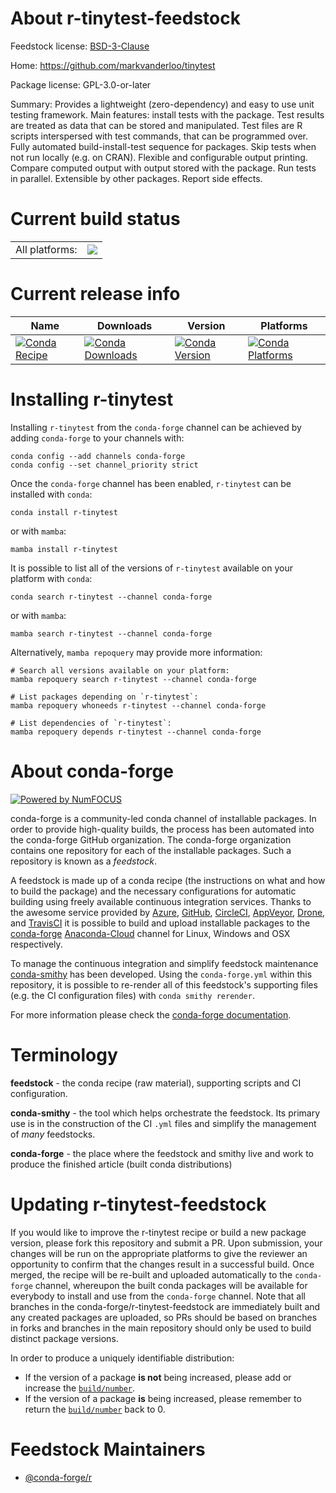 About r-tinytest-feedstock
==========================

Feedstock license: [BSD-3-Clause](https://github.com/conda-forge/r-tinytest-feedstock/blob/main/LICENSE.txt)

Home: https://github.com/markvanderloo/tinytest

Package license: GPL-3.0-or-later

Summary: Provides a lightweight (zero-dependency) and easy to use unit testing framework. Main features: install tests with the package. Test results are treated as data that can be stored and manipulated. Test files are R scripts interspersed with test commands, that can be programmed over. Fully automated build-install-test sequence for packages. Skip tests when not run locally (e.g. on CRAN). Flexible and configurable output printing. Compare computed output with output stored with the package. Run tests in parallel. Extensible by other packages. Report side effects.

Current build status
====================


<table><tr><td>All platforms:</td>
    <td>
      <a href="https://dev.azure.com/conda-forge/feedstock-builds/_build/latest?definitionId=10941&branchName=main">
        <img src="https://dev.azure.com/conda-forge/feedstock-builds/_apis/build/status/r-tinytest-feedstock?branchName=main">
      </a>
    </td>
  </tr>
</table>

Current release info
====================

| Name | Downloads | Version | Platforms |
| --- | --- | --- | --- |
| [![Conda Recipe](https://img.shields.io/badge/recipe-r--tinytest-green.svg)](https://anaconda.org/conda-forge/r-tinytest) | [![Conda Downloads](https://img.shields.io/conda/dn/conda-forge/r-tinytest.svg)](https://anaconda.org/conda-forge/r-tinytest) | [![Conda Version](https://img.shields.io/conda/vn/conda-forge/r-tinytest.svg)](https://anaconda.org/conda-forge/r-tinytest) | [![Conda Platforms](https://img.shields.io/conda/pn/conda-forge/r-tinytest.svg)](https://anaconda.org/conda-forge/r-tinytest) |

Installing r-tinytest
=====================

Installing `r-tinytest` from the `conda-forge` channel can be achieved by adding `conda-forge` to your channels with:

```
conda config --add channels conda-forge
conda config --set channel_priority strict
```

Once the `conda-forge` channel has been enabled, `r-tinytest` can be installed with `conda`:

```
conda install r-tinytest
```

or with `mamba`:

```
mamba install r-tinytest
```

It is possible to list all of the versions of `r-tinytest` available on your platform with `conda`:

```
conda search r-tinytest --channel conda-forge
```

or with `mamba`:

```
mamba search r-tinytest --channel conda-forge
```

Alternatively, `mamba repoquery` may provide more information:

```
# Search all versions available on your platform:
mamba repoquery search r-tinytest --channel conda-forge

# List packages depending on `r-tinytest`:
mamba repoquery whoneeds r-tinytest --channel conda-forge

# List dependencies of `r-tinytest`:
mamba repoquery depends r-tinytest --channel conda-forge
```


About conda-forge
=================

[![Powered by
NumFOCUS](https://img.shields.io/badge/powered%20by-NumFOCUS-orange.svg?style=flat&colorA=E1523D&colorB=007D8A)](https://numfocus.org)

conda-forge is a community-led conda channel of installable packages.
In order to provide high-quality builds, the process has been automated into the
conda-forge GitHub organization. The conda-forge organization contains one repository
for each of the installable packages. Such a repository is known as a *feedstock*.

A feedstock is made up of a conda recipe (the instructions on what and how to build
the package) and the necessary configurations for automatic building using freely
available continuous integration services. Thanks to the awesome service provided by
[Azure](https://azure.microsoft.com/en-us/services/devops/), [GitHub](https://github.com/),
[CircleCI](https://circleci.com/), [AppVeyor](https://www.appveyor.com/),
[Drone](https://cloud.drone.io/welcome), and [TravisCI](https://travis-ci.com/)
it is possible to build and upload installable packages to the
[conda-forge](https://anaconda.org/conda-forge) [Anaconda-Cloud](https://anaconda.org/)
channel for Linux, Windows and OSX respectively.

To manage the continuous integration and simplify feedstock maintenance
[conda-smithy](https://github.com/conda-forge/conda-smithy) has been developed.
Using the ``conda-forge.yml`` within this repository, it is possible to re-render all of
this feedstock's supporting files (e.g. the CI configuration files) with ``conda smithy rerender``.

For more information please check the [conda-forge documentation](https://conda-forge.org/docs/).

Terminology
===========

**feedstock** - the conda recipe (raw material), supporting scripts and CI configuration.

**conda-smithy** - the tool which helps orchestrate the feedstock.
                   Its primary use is in the construction of the CI ``.yml`` files
                   and simplify the management of *many* feedstocks.

**conda-forge** - the place where the feedstock and smithy live and work to
                  produce the finished article (built conda distributions)


Updating r-tinytest-feedstock
=============================

If you would like to improve the r-tinytest recipe or build a new
package version, please fork this repository and submit a PR. Upon submission,
your changes will be run on the appropriate platforms to give the reviewer an
opportunity to confirm that the changes result in a successful build. Once
merged, the recipe will be re-built and uploaded automatically to the
`conda-forge` channel, whereupon the built conda packages will be available for
everybody to install and use from the `conda-forge` channel.
Note that all branches in the conda-forge/r-tinytest-feedstock are
immediately built and any created packages are uploaded, so PRs should be based
on branches in forks and branches in the main repository should only be used to
build distinct package versions.

In order to produce a uniquely identifiable distribution:
 * If the version of a package **is not** being increased, please add or increase
   the [``build/number``](https://docs.conda.io/projects/conda-build/en/latest/resources/define-metadata.html#build-number-and-string).
 * If the version of a package **is** being increased, please remember to return
   the [``build/number``](https://docs.conda.io/projects/conda-build/en/latest/resources/define-metadata.html#build-number-and-string)
   back to 0.

Feedstock Maintainers
=====================

* [@conda-forge/r](https://github.com/conda-forge/r/)

